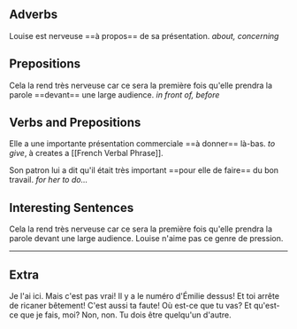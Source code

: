## Adverbs
Louise est nerveuse ==à propos== de sa présentation.
*about, concerning*
## Prepositions
Cela la rend très nerveuse car ce sera la première fois qu'elle prendra la parole ==devant== une large audience.
*in front of, before*
## Verbs and Prepositions
Elle a une importante présentation commerciale ==à donner== là-bas.
*to give*, à creates a [[French Verbal Phrase]].

Son patron lui a dit qu'il était très important ==pour elle de faire== du bon travail.
*for her to do...*
## Interesting Sentences
Cela la rend très nerveuse car ce sera la première fois qu'elle prendra la parole devant une large audience.
Louise n'aime pas ce genre de pression.

---
## Extra 
Je l'ai ici.
Mais c'est pas vrai! Il y a le numéro d'Émilie dessus!
Et toi arrête de ricaner bêtement! C'est aussi ta faute!
Où est-ce que tu vas?
Et qu'est-ce que je fais, moi?
Non, non. Tu dois être quelqu'un d'autre.